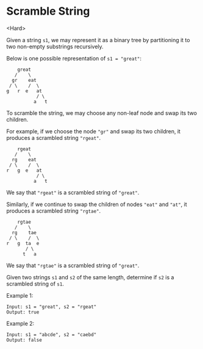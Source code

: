 # Scramble String

\<Hard>

Given a string `s1`, we may represent it as a binary tree by partitioning it to
two non-empty substrings recursively.

Below is one possible representation of `s1 = "great"`:

```
    great
   /    \
  gr    eat
 / \    /  \
g   r  e   at
           / \
          a   t
```

To scramble the string, we may choose any non-leaf node and swap its two
children.

For example, if we choose the node `"gr"` and swap its two children, it produces
a scrambled string `"rgeat"`.

```
    rgeat
   /    \
  rg    eat
 / \    /  \
r   g  e   at
           / \
          a   t
```

We say that `"rgeat"` is a scrambled string of `"great"`.

Similarly, if we continue to swap the children of nodes `"eat"` and `"at"`, it
produces a scrambled string `"rgtae"`.

```
    rgtae
   /    \
  rg    tae
 / \    /  \
r   g  ta  e
       / \
      t   a
```

We say that `"rgtae"` is a scrambled string of `"great"`.

Given two strings `s1` and `s2` of the same length, determine if `s2` is a
scrambled string of `s1`.

Example 1:

```
Input: s1 = "great", s2 = "rgeat"
Output: true
```

Example 2:

```
Input: s1 = "abcde", s2 = "caebd"
Output: false
```
